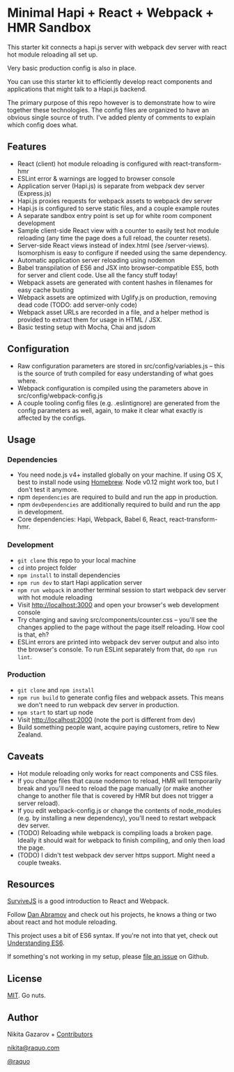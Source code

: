 # Minimal Hapi + React + Webpack + HMR Sandbox

This starter kit connects a hapi.js server with webpack dev server with react hot module reloading all set up.

Very basic production config is also in place.

You can use this starter kit to efficiently develop react components and applications that might talk to a Hapi.js backend.

The primary purpose of this repo however is to demonstrate how to wire together these technologies. The config files are organized to have an obvious single source of truth. I've added plenty of comments to explain which config does what.

## Features

* React (client) hot module reloading is configured with react-transform-hmr
* ESLint error & warnings are logged to browser console
* Application server (Hapi.js) is separate from webpack dev server (Express.js)
* Hapi.js proxies requests for webpack assets to webpack dev server
* Hapi.js is configured to serve static files, and a couple example routes
* A separate sandbox entry point is set up for white room component development
* Sample client-side React view with a counter to easily test hot module reloading (any time the page does a full reload, the counter resets).
* Server-side React views instead of index.html (see /server-views). Isomorphism is easy to configure if needed using the same dependency.
* Automatic application server reloading using nodemon
* Babel transpilation of ES6 and JSX into browser-compatible ES5, both for server and client code. Use all the fancy stuff today!
* Webpack assets are generated with content hashes in filenames for easy cache busting
* Webpack assets are optimized with Uglify.js on production, removing dead code (TODO: add server-only code)
* Webpack asset URLs are recorded in a file, and a helper method is provided to extract them for usage in HTML / JSX.
* Basic testing setup with Mocha, Chai and jsdom

## Configuration

* Raw configuration parameters are stored in src/config/variables.js – this is the source of truth compiled for easy understanding of what goes where.
* Webpack configuration is compiled using the parameters above in src/config/webpack-config.js
* A couple tooling config files (e.g. .eslintignore) are generated from the config parameters as well, again, to make it clear what exactly is affected by the configs.

## Usage

### Dependencies

* You need node.js v4+ installed globally on your machine. If using OS X, best to install node using [Homebrew](http://brew.sh/). Node v0.12 might work too, but I don't test it anymore.
* npm `dependencies` are required to build and run the app in production.
* npm `devDependencies` are additionally required to build and run the app in development.
* Core dependencies: Hapi, Webpack, Babel 6, React, react-transform-hmr.


### Development

* `git clone` this repo to your local machine
* `cd` into project folder
* `npm install` to install dependencies
* `npm run dev` to start Hapi application server
* `npm run webpack` in another terminal session to start webpack dev server with hot module reloading
* Visit [http://localhost:3000](http://localhost:3000) and open your browser's web development console
* Try changing and saving src/components/counter.css – you'll see the changes applied to the page without the page itself reloading. How cool is that, eh?
* ESLint errors are printed into webpack dev server output and also into the browser's console. To run ESLint separately from that, do `npm run lint`.

### Production

* `git clone` and `npm install`
* `npm run build` to generate config files and webpack assets. This means we don't need to run webpack dev server in production.
* `npm start` to start up node
* Visit [http://localhost:2000](http://localhost:2000) (note the port is different from dev)
* Build something people want, acquire paying customers, retire to New Zealand.

## Caveats

* Hot module reloading only works for react components and CSS files.
* If you change files that cause nodemon to reload, HMR will temporarily break and you'll need to reload the page manually (or make another change to another file that is covered by HMR but does not trigger a server reload).
* If you edit webpack-config.js or change the contents of node_modules (e.g. by installing a new dependency), you'll need to restart webpack dev server.
* (TODO) Reloading while webpack is compiling loads a broken page. Ideally it should wait for webpack to finish compiling, and only then load the page.
* (TODO) I didn't test webpack dev server https support. Might need a couple tweaks.

## Resources

[SurviveJS](https://survivejs.com/) is a good introduction to React and Webpack.

Follow [Dan Abramov](https://medium.com/@dan_abramov/) and check out his projects, he knows a thing or two about react and hot module reloading.

This project uses a bit of ES6 syntax. If you're not into that yet, check out [Understanding ES6](https://leanpub.com/understandinges6/read).

If something's not working in my setup, please [file an issue](https://github.com/raquo/minimal-hapi-react-webpack/issues) on Github.

## License

[MIT](https://github.com/raquo/minimal-hapi-react-webpack/blob/master/LICENSE.md). Go nuts.

## Author

Nikita Gazarov + [Contributors](https://github.com/raquo/minimal-hapi-react-webpack/graphs/contributors)

[nikita@raquo.com](mailto:nikita@raquo.com)

[@raquo](https://twitter.com/raquo)
